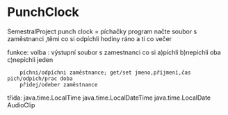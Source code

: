 # PunchClock
SemestralProject
punch clock = píchačky
program načte soubor s zaměstnanci ,těmi co si odpíchli hodiny ráno a ti co večer

funkce: volba : výstupní soubor s zamestnanci co si a)píchli b)nepíchli oba c)nepíchli jeden

        píchni/odpíchni zaměstnance; get/set jmeno,příjmení,čas pich/odpich/prac doba
        přidej/odeber zaměstnance
        
třída: java.time.LocalTime
java.time.LocalDateTime
java.time.LocalDate AudioClip
